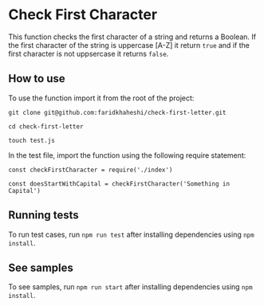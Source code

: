 # Check First Character

This function checks the first character of a string and returns a Boolean. If the first character of the string is uppercase [A-Z] it return `true` and if the first character is not uppsercase it returns `false`.

## How to use

To use the function import it from the root of the project:

```
git clone git@github.com:faridkhaheshi/check-first-letter.git

cd check-first-letter

touch test.js
```

In the test file, import the function using the following require statement:

```
const checkFirstCharacter = require('./index')

const doesStartWithCapital = checkFirstCharacter('Something in Capital')
```

## Running tests

To run test cases, run `npm run test` after installing dependencies using `npm install`.

## See samples

To see samples, run `npm run start` after installing dependencies using `npm install`.
